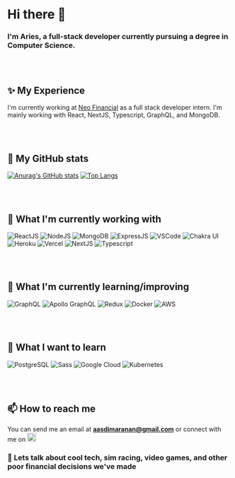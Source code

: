 # Hi there 👋
### I'm Aries, a full-stack developer currently pursuing a degree in Computer Science.

<br/>
<br/>

## ✨ My Experience
I'm currently working at [Neo Financial](https://www.neofinancial.com/) as a full stack developer intern. I'm mainly working with React, NextJS, Typescript, GraphQL, and MongoDB.

<br/>
<br/>

## 🔭 My GitHub stats
[![Anurag's GitHub stats](https://github-readme-stats.vercel.app/api?username=AD-Blue&theme=tokyonight)](https://github.com/anuraghazra/github-readme-stats)
[![Top Langs](https://github-readme-stats.vercel.app/api/top-langs/?username=AD-Blue&theme=tokyonight)](https://github.com/anuraghazra/github-readme-stats)

<br/>
<br/>

## 🌟 What I'm currently working with
![ReactJS](https://img.shields.io/badge/-ReactJS-61DAFB?logo=react&logoColor=white&style=flat-square)
![NodeJS](https://img.shields.io/badge/-NodeJS-339933?logo=node.js&logoColor=white&style=flat-square)
![MongoDB](https://img.shields.io/badge/-MongoDB-47A248?logo=mongodb&logoColor=white&style=flat-square)
![ExpressJS](https://img.shields.io/badge/-ExpressJS-000000?logo=express&style=flat-square)
![VSCode](https://img.shields.io/badge/-VSCode-007ACC?logo=visual-studio-code&style=flat-square)
![Chakra UI](https://img.shields.io/badge/-Chakra%20UI-319795?logo=chakra-ui&logoColor=white&style=flat-square)
![Heroku](https://img.shields.io/badge/-Heroku-430098?logo=heroku&style=flat-square)
![Vercel](https://img.shields.io/badge/-Vercel-000000?logo=vercel&style=flat-square)
![NextJS](https://img.shields.io/badge/-NextJS-000000?logo=next.js&style=flat-square)
![Typescript](https://img.shields.io/badge/-Typescript-3178C6?logo=typescript&logoColor=white&style=flat-square)

<br/>
<br/>

## 🌱 What I'm currently learning/improving
![GraphQL](https://img.shields.io/badge/-GraphQL-E434AA?logo=graphql&logoColor=white&style=flat-square)
![Apollo GraphQL](https://img.shields.io/badge/-Apollo%20GraphQL-311C87?logo=apollo-graphql&style=flat-square)
![Redux](https://img.shields.io/badge/-Redux-764ABC?logo=redux&style=flat-square)
![Docker](https://img.shields.io/badge/-Docker-2496ED?logo=docker&logoColor=white&style=flat-square)
![AWS](https://img.shields.io/badge/-AWS-232F3E?logo=amazon-aws&style=flat-square)

<br/>
<br/>

## 🤔 What I want to learn
![PostgreSQL](https://img.shields.io/badge/-PostgreSQL-4169E1?logo=postgresql&logoColor=white&style=flat-square)
![Sass](https://img.shields.io/badge/-Sass-CC6699?logo=sass&logoColor=white&style=flat-square)
![Google Cloud](https://img.shields.io/badge/-Google%20Cloud-4285F4?logo=google-cloud&logoColor=white&style=flat-square)
![Kubernetes](https://img.shields.io/badge/-Kubernetes-326CE5?logo=kubernetes&logoColor=white&style=flat-square)

<br/>
<br/>

## 📫 How to reach me
You can send me an email at **aasdimaranan@gmail.com** or connect with me on <a href="https://www.linkedin.com/in/aries-dimaranan-5664b91a1/"><img height="20" src="https://github.com/WaylonWalker/WaylonWalker/blob/main/icon/linkedin.png?raw=true"></a>


### 💬 Lets talk about cool tech, sim racing, video games, and other poor financial decisions we've made

<!--
**AD-Blue/AD-Blue** is a ✨ _special_ ✨ repository because its `README.md` (this file) appears on your GitHub profile.

Here are some ideas to get you started:

- 🔭 I’m currently working on ...
- 🌱 I’m currently learning ...
- 👯 I’m looking to collaborate on ...
- 🤔 I’m looking for help with ...
- 💬 Ask me about ...
- 📫 How to reach me: ...
- 😄 Pronouns: ...
- ⚡ Fun fact: ...
-->
